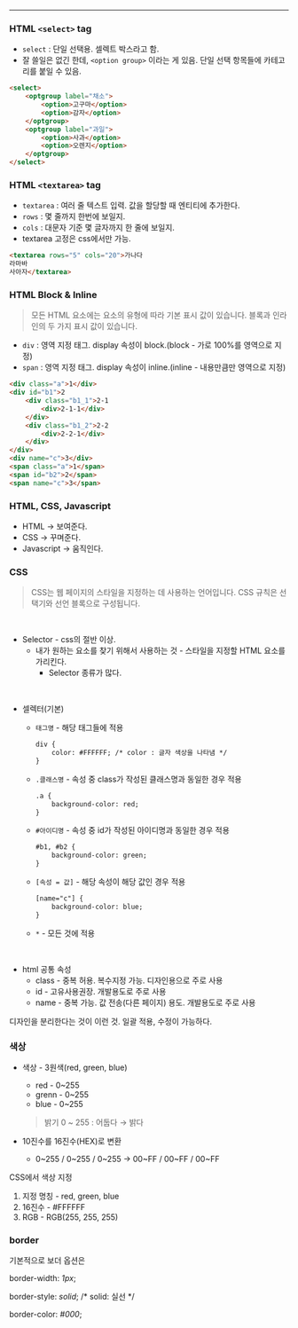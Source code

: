 

---

### HTML `<select>` tag

- `select` : 단일 선택용. 셀렉트 박스라고 함.
- 잘 쓸일은 없긴 한데, `<option group>` 이라는 게 있음. 단일 선택 항목들에 카테고리를 붙일 수 있음.

```html
<select>
	<optgroup label="채소">
		<option>고구마</option>
		<option>감자</option>
	</optgroup>
	<optgroup label="과일">
		<option>사과</option>
		<option>오렌지</option>
	</optgroup>
</select>
```

### HTML `<textarea>` tag

- `textarea` : 여러 줄 텍스트 입력. 값을 할당할 때 엔티티에 추가한다.
- `rows` : 몇 줄까지 한번에 보일지.
- `cols` : 대문자 기준 몇 글자까지 한 줄에 보일지.
- textarea 고정은 css에서만 가능.

```html
<textarea rows="5" cols="20">가나다
라마바
사아자</textarea>
```

### HTML Block & Inline

> 모든 HTML 요소에는 요소의 유형에 따라 기본 표시 값이 있습니다. 블록과 인라인의 두 가지 표시 값이 있습니다.
> 
- `div` : 영역 지정 태그. display 속성이 block.(block - 가로 100%를 영역으로 지정)
- `span` : 영역 지정 태그. display 속성이 inline.(inline - 내용만큼만 영역으로 지정)

```html
<div class="a">1</div>
<div id="b1">2
	<div class="b1_1">2-1
		<div>2-1-1</div>
	</div>
	<div class="b1_2">2-2
		<div>2-2-1</div>
	</div>
</div>
<div name="c">3</div>
<span class="a">1</span>
<span id="b2">2</span>
<span name="c">3</span>
```

### HTML, CSS, Javascript


- HTML → 보여준다.
- CSS → 꾸며준다.
- Javascript → 움직인다.

### CSS

> CSS는 웹 페이지의 스타일을 지정하는 데 사용하는 언어입니다. CSS 규칙은 선택기와 선언 블록으로 구성됩니다.


<br/>

- Selector - css의 절반 이상.
    - 내가 원하는 요소를 찾기 위해서 사용하는 것 - 스타일을 지정할 HTML 요소를 가리킨다.
        - Selector 종류가 많다.

<br/>

- 셀렉터(기본)
    - `태그명` - 해당 태그들에 적용
        
        ```html
        div {
        	color: #FFFFFF; /* color : 글자 색상을 나타냄 */
        }
        ```
        
    - `.클래스명` - 속성 중 class가 작성된 클래스명과 동일한 경우 적용
        
        ```html
        .a {
        	background-color: red;
        }
        ```
        
    - `#아이디명` - 속성 중 id가 작성된 아이디명과 동일한 경우 적용
        
        ```html
        #b1, #b2 {
        	background-color: green;
        }
        ```
        
    - `[속성 = 값]` - 해당 속성이 해당 값인 경우 적용
        
        ```html
        [name="c"] {
        	background-color: blue;
        }
        ```
        
    - `*` - 모든 것에 적용

<br/>

- html 공통 속성
    - class - 중복 허용. 복수지정 가능. 디자인용으로 주로 사용
    - id - 고유사용권장. 개발용도로 주로 사용
    - name - 중복 가능. 값 전송(다른 페이지) 용도. 개발용도로 주로 사용

디자인을 분리한다는 것이 이런 것. 일괄 적용, 수정이 가능하다.

### 색상

- 색상 - 3원색(red, green, blue)
    - red - 0~255
    - grenn - 0~255
    - blue - 0~255
    
    > 밝기 0 ~ 255 : 어둡다 → 밝다
    > 
- 10진수를 16진수(HEX)로 변환
    - 0~255 / 0~255 / 0~255 → 00~FF / 00~FF / 00~FF

CSS에서 색상 지정

1. 지정 명칭 - red, green, blue
2. 16진수 - #FFFFFF
3. RGB - RGB(255, 255, 255)

### border

기본적으로 보더 옵션은

border-width: *1px*;

border-style: *solid*; /* solid: 실선 */

border-color: *#000*;